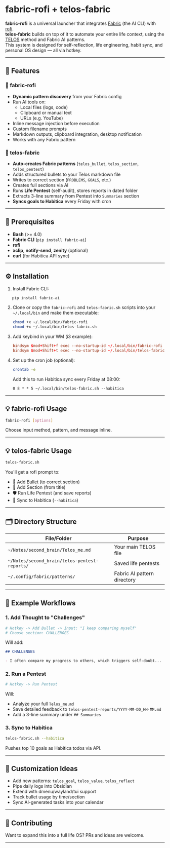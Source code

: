 # fabric-rofi + telos-fabric

**fabric-rofi** is a universal launcher that integrates [Fabric](https://github.com/danielmiessler/fabric) (the AI CLI) with [rofi](https://github.com/davatorium/rofi).  
**telos-fabric** builds on top of it to automate your entire life context, using the [TELOS](https://github.com/danielmiessler/Telos) method and Fabric AI patterns.  
This system is designed for self-reflection, life engineering, habit sync, and personal OS design — all via hotkey.

---

## 🔧 Features

### 🔹 fabric-rofi

- **Dynamic pattern discovery** from your Fabric config
- Run AI tools on:
  - Local files (logs, code)
  - Clipboard or manual text
  - URLs (e.g. YouTube)
- Inline message injection before execution
- Custom filename prompts
- Markdown outputs, clipboard integration, desktop notification
- Works with any Fabric pattern

### 🔹 telos-fabric

- **Auto-creates Fabric patterns** (`telos_bullet`, `telos_section`, `telos_pentest`)
- Adds structured bullets to your Telos markdown file
- Writes to correct section (`PROBLEMS`, `GOALS`, etc.)
- Creates full sections via AI
- Runs **Life Pentest** (self-audit), stores reports in dated folder
- Extracts 3-line summary from Pentest into `Summaries` section
- **Syncs goals to Habitica** every Friday with cron

---

## 🚀 Prerequisites

- **Bash** (>= 4.0)
- **Fabric CLI** (`pip install fabric-ai`)
- **rofi**
- **xclip**, **notify-send**, **zenity** (optional)
- **curl** (for Habitica API sync)

---

## ⚙️ Installation

1. Install Fabric CLI:

```bash
   pip install fabric-ai
```

2. Clone or copy the `fabric-rofi` and `telos-fabric.sh` scripts into your `~/.local/bin` and make them executable:

   ```bash
   chmod +x ~/.local/bin/fabric-rofi
   chmod +x ~/.local/bin/telos-fabric.sh
   ```

3. Add keybind in your WM (i3 example):

   ```conf
   bindsym $mod+Shift+f exec --no-startup-id ~/.local/bin/fabric-rofi
   bindsym $mod+Shift+t exec --no-startup-id ~/.local/bin/telos-fabric.sh
   ```

4. Set up the cron job (optional):

   ```bash
   crontab -e
   ```

   Add this to run Habitica sync every Friday at 08:00:

   ```cron
   0 8 * * 5 ~/.local/bin/telos-fabric.sh --habitica
   ```

---

## 💡 fabric-rofi Usage

```bash
fabric-rofi [options]
```

Choose input method, pattern, and message inline.

---

## 💡 telos-fabric Usage

```bash
telos-fabric.sh
```

You'll get a rofi prompt to:

- 📌 Add Bullet (to correct section)
- 📄 Add Section (from title)
- 🛡️ Run Life Pentest (and save reports)
- 🔁 Sync to Habitica (`--habitica`)

---

## 🗂 Directory Structure

| File/Folder                                   | Purpose                     |
| --------------------------------------------- | --------------------------- |
| `~/Notes/second_brain/Telos_me.md`            | Your main TELOS file        |
| `~/Notes/second_brain/telos-pentest-reports/` | Saved life pentests         |
| `~/.config/fabric/patterns/`                  | Fabric AI pattern directory |

---

## 🌟 Example Workflows

### 1. Add Thought to "Challenges"

```bash
# Hotkey -> Add Bullet -> Input: "I keep comparing myself"
# Choose section: CHALLENGES
```

Will add:

```markdown
## CHALLENGES

- I often compare my progress to others, which triggers self-doubt...
```

### 2. Run a Pentest

```bash
# Hotkey -> Run Pentest
```

Will:

- Analyze your full `Telos_me.md`
- Save detailed feedback to `telos-pentest-reports/YYYY-MM-DD_HH-MM.md`
- Add a 3-line summary under `## Summaries`

### 3. Sync to Habitica

```bash
telos-fabric.sh --habitica
```

Pushes top 10 goals as Habitica todos via API.

---

## 🔧 Customization Ideas

- Add new patterns: `telos_goal`, `telos_value`, `telos_reflect`
- Pipe daily logs into Obsidian
- Extend with dmenu/wayland/tui support
- Track bullet usage by time/section
- Sync AI-generated tasks into your calendar

---

## 🤝 Contributing

Want to expand this into a full life OS? PRs and ideas are welcome.

---
